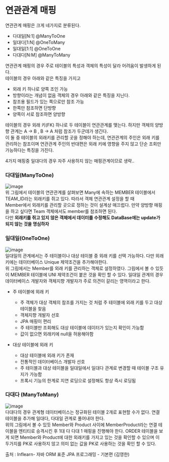 # 연관관계 매핑
연관관계 매핑은 크게 네가지로 분류된다. 
* 다대일[N:1]  @ManyToOne
* 일대다[1:N]  @OneToMany
* 일대일[1:1]  @OneToOne
* 다대다[N:M]  @ManyToMany


연관관계 매핑의 경우 주로 테이블의 특성과 객체의 특성이 달라 어려움이 발생하게 된다.  
테이블의 경우 아래와 같은 특징을 가지고
  * 외래 키 하나로 양쪽 조인 가능
  * 방향이라는 개념이 없음
객체의 경우 아래와 같은 특징을 지닌다.
  * 참조용 필드가 있는 쪽으로만 참조 가능
  * 한쪽만 참조하면 단방향
  * 양쪽이 서로 참조하면 양방향

테이블의 경우 외래 키(FK) 하나로 두 테이블이 연관관계를 맺는다. 하지만 객체의 양방향 관계는 A -> B , B -> A 처럼 참조가 두군데가 생긴다.    
이 둘 중 테이블의 외래키를 관리할 곳을 정해야 하는데, 연관관계의 주인은 외래 키를 관리하는 참조이며 연관관계 주인의 반대편은 외래 키에 영향을 주지 않고
단순 조회만 가능하다는 특징을 가진다.   

4가지 매핑중 일대다의 경우 자주 사용하지 않는 매핑관계이므로 생략..   

### 다대일(ManyToOne)
![image](https://user-images.githubusercontent.com/110332047/187223828-69dbfdc2-24f3-4565-abf9-bc5b1819dc38.png)   
위 그림에서 테이블의 연관관계를 살펴보면 Many에 속하는 MEMBER 테이블에서 TEAM_ID라는 외래키를 쥐고 있다. 따라서 객체 연관관계 설정을 할 때   
Member에서 외래키를 관리할 곳으로 정하는 것이 설계상 매끄럽다. 만약 양방향 매핑을 하고 싶다면 Team 객체에서도 member를 참조하면 된다.  
다만 **외래키를 쥐고 있지 않은 객체에서 데이터를 수정해도 DataBase에는 update가 되지 않는 것을 명심하자**

### 일대일(OneToOne)
![image](https://user-images.githubusercontent.com/110332047/187225432-2f5bc6f5-5558-43e9-bbe5-f01c55aed060.png)   
일대일의 관계에서는 주 테이블이나 대상 테이블 중 외래 키를 선택 가능하다. 다만 외래 키에는 데이터베이스 Unique 제약조건을 추가해야한다.   
위 그림에서는  Member를 외래 키를 관리하는 객체로 설정하였다. 그림에서 볼 수 있듯이 MEMBER 테이블에 UNI 제약조건이 붙은 것을 확인 할 수 있다. 일대일 관계의 경우 
데이터베이스 개발자와 객체지향 개발자가 주로 의견이 갈리는 영역이라고 한다.

* 주 테이블에 외래 키
  - 주 객체가 대상 객체의 참조를 가지는 것 처럼 주 테이블에 외래 키를 두고 대상 테이블을 찾음
  - 객체지향 개발자 선호
  - JPA 매핑이 편리
  - 주 테이블만 조회해도 대상 테이블에 데이터가 있는지 확인이 가능함
  - 값이 없으면 외래키에 null을 허용해야함

* 대상 테이블에 외래 키 
  - 대상 테이블에 외래 키가 존재
  - 전통적인 데이터베이스 개발자 선호
  - 주 테이블과 대상 테이블을 일대일에서 일대다 관계로 변경할 때 테이블 구조 유지가 가능함
  - 프록시 기능의 한계로 지연 로딩으로 설정해도 항상 즉시 로딩됨
### 다대다 (ManyToMany)
![image](https://user-images.githubusercontent.com/110332047/187226829-6fab0444-8a21-43a2-935b-99fbfc7d2060.png)   
다대다의 경우 관계형 데이터베이스는 정규화된 테이블 2개로 표현할 수가 없다. 연결 테이블을 추가해 일대다, 다대일 관계로 풀어내야 한다.   
위의 그림에서 볼 수 있듯 Member와 Product 사이에 MemberProduct라는 연결 테이블을 엔티티로 승격시킨 후 1대 다 다대 1 매핑을 진행해야 한다. 
ORDER 테이블을 보게 되면 Member와 Product에 대한 외래키를 가지고 있는 것을 확인할 수 있으며 이 두가지를 PK로 사용하지 않고 의미 없는 값을 PK로 사용하는 것을
확인 할 수 있다. 

출처 : Inflearn- 자바 ORM 표준 JPA 프로그래밍 - 기본편 (김영한)
